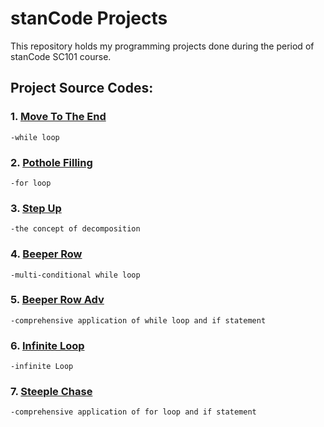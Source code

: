 # stanCode Projects
This repository holds my programming projects done during the period of stanCode SC101 course.

## Project Source Codes:
### 1. [Move To The End](https://github.com/xy677699/stanCodeProjects/blob/main/SC001_workshop/SC001_lecture01/MoveToTheEnd.py)
    -while loop
### 2. [Pothole Filling](https://github.com/xy677699/stanCodeProjects/blob/main/SC001_workshop/SC001_lecture01/PotholeFilling.py)
    -for loop
### 3. [Step Up](https://github.com/xy677699/stanCodeProjects/blob/main/SC001_workshop/SC001_lecture01/StepUp.py)
    -the concept of decomposition
### 4. [Beeper Row](https://github.com/xy677699/stanCodeProjects/blob/main/SC001_workshop/SC001_lecture02/BeeperRow.py)
    -multi-conditional while loop
### 5. [Beeper Row Adv](https://github.com/xy677699/stanCodeProjects/blob/main/SC001_workshop/SC001_lecture02/BeeperRowAdv.py)
    -comprehensive application of while loop and if statement
### 6. [Infinite Loop](https://github.com/xy677699/stanCodeProjects/blob/main/SC001_workshop/SC001_lecture02/InfiniteLoop.py)
    -infinite Loop
### 7. [Steeple Chase](https://github.com/xy677699/stanCodeProjects/blob/main/SC001_workshop/SC001_lecture02/Steeplechase.py)
    -comprehensive application of for loop and if statement
